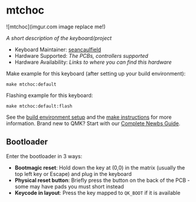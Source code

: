 # mtchoc

![mtchoc](imgur.com image replace me!)

*A short description of the keyboard/project*

* Keyboard Maintainer: [seancaulfield](https://github.com/seancaulfield)
* Hardware Supported: *The PCBs, controllers supported*
* Hardware Availability: *Links to where you can find this hardware*

Make example for this keyboard (after setting up your build environment):

    make mtchoc:default

Flashing example for this keyboard:

    make mtchoc:default:flash

See the [build environment setup](https://docs.qmk.fm/#/getting_started_build_tools) and the [make instructions](https://docs.qmk.fm/#/getting_started_make_guide) for more information. Brand new to QMK? Start with our [Complete Newbs Guide](https://docs.qmk.fm/#/newbs).

## Bootloader

Enter the bootloader in 3 ways:

* **Bootmagic reset**: Hold down the key at (0,0) in the matrix (usually the top left key or Escape) and plug in the keyboard
* **Physical reset button**: Briefly press the button on the back of the PCB - some may have pads you must short instead
* **Keycode in layout**: Press the key mapped to `QK_BOOT` if it is available
